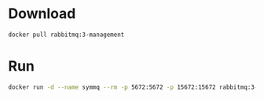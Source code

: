 # Download

```bash
docker pull rabbitmq:3-management
```

# Run

```bash
docker run -d --name symmq --rm -p 5672:5672 -p 15672:15672 rabbitmq:3-management
```